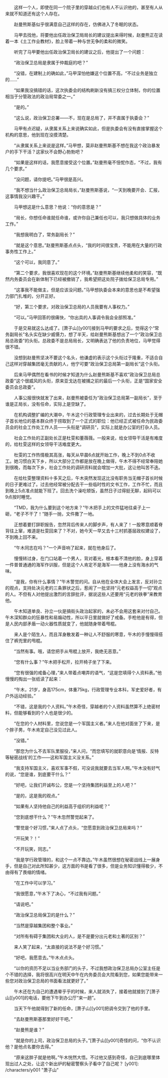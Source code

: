 　　这样一个人，即使在同一个院子里的穿越众们也有人不认识他的，甚至有人从来就不知道还有这个人存在。

　　赵曼熊斯基似乎很满意自己这样的存在，仿佛进入了冬眠的状态。

　　马甲去找他，将要他出任政治保卫局局长的建议提出来得时候，赵曼熊正在读着一本《土工作业教材》，脸上带着一种与世无争的柔和的微笑。

　　听完了马甲要他出任政治保卫局长的建议之后，他提出了一个问题：

　　“政治保卫总局是隶属于仲裁庭的吧？”

　　“没错，在建制上的确如此，”马甲深怕他嫌这个位置不高，“不过业务是独立的……”

　　“如果我没搞错的话，这次执委会的结构刷新没有搞三权分立体制，你的位置相当于分管政法的政治局常委之一。”

　　“是的。”

　　“这么说，政治保卫总署——不，现在是总局了，并不直属于执委会？”

　　马甲有点迟疑，从隶属关系上来说确实如此，但是执委会有没有直接掌握这个机构的意思，他到现在没摸清楚。

　　“从隶属关系上来说是这样。”马甲想，莫非赵曼熊斯基不想在我这个政治暴发户的手下干活？这家伙不会野心勃勃吧？

　　“如果是这样的话，我愿意接受这个位置。”赵曼熊毫不忸怩作态，“不过，我有几个要求。”

　　“没问题，请你提吧。”马甲很是高兴。

　　“我不想当什么政治保卫总局局长，”赵曼熊斯基说，“一天到晚要开会、汇报，这事情我没兴趣干。”

　　马甲想这是什么意思？他说：“你的意思是？”

　　“局长，你想任命谁就任命谁，或许你自己兼任也可以，我只想做具体的业务工作。”

　　“我想我明白了，常务副局长？”

　　“就是这个意思。”赵曼熊斯基点点头，“我的时间很宝贵，不能用在大量的行政事务性工作上。”

　　“这个可以，我同意了。”

　　“第二个要求，我很喜欢现在的这个环境。”赵曼熊斯基继续他柔和的笑容，“既然内务委员会在新体制下已经被撤销了，我希望把这处院子拨给保卫总局专用。”

　　“这事我不能做主，但是应该没问题。”马甲想执委会本来的意思也是不希望强力部门扎堆的，分开正好。

　　“好，第三个要求，对政治保卫总局的人员我要有人事权力。”

　　“可以。”马甲回答的很痛快，“你出具的人事调令我会全部照准。”

　　于是交易就这么达成了。[萧子山][y001]接到马甲的要求之后，觉得这个“常务副局长”名头实在缺少威慑力，想了半天，给赵曼熊斯基想出了一个“政治保卫总局总政委”的头衔。总政委不是总局局长，又明确表达了他的负责地位，马甲觉得很不错。

　　没想到赵曼熊坚决不要这个名头，他谦虚的表示这个头衔过于隆重，不适合自己这样对穿越集团毫无贡献的人，他宁可要“政治保卫总局第一副局长”这个头衔。

　　后来马甲偶然在看书的时候才知道为什么赵曼熊斯基不喜欢“政治保卫总局总政委”这个很威风的头衔，原来亚戈达在被捕之前的最后一个头衔，正是“国家安全委员会总政委”。

　　人事公报很快就发了出来，赵曼熊被委任为“政治保卫总局第一副局长”，至于谁是正局长，没有任命，实际上是空缺了。

　　在机构调整扩编的大潮中，午木这个行政管理专业出来的，过去长期处于无帽子首长地位的基本群众终于捞取到了一个正式的职位：他已经正式被任命为民政委员会的社会工作处工作人员——头衔是“调研员”，实际上就是办公室的打杂人员。

　　社会工作处的正副处长正是杜雯和董薇薇。一般来说，给女领导干活是有难度的，给杜雯这样的女领导干活难度更大。

　　杜雯的工作热情极其高涨，每天从早晨6点就开始工作，晚上不到0点不收工。她习惯白天下乡，所以大部分工作都是放在晚上做得，午木不得不经常奉陪她到很晚，而每次下乡，社会工作处的调研资料就会增加一大批，这让他叫苦不迭。

　　在给杜雯整理资料十多天之后，午木突然发现这比没有职务当无帽子首长时候的日子更难过了。过去他经常被分配去干一些临时性的文书工作，工作不忙，而且到晚上5点准点就能下班了。回去洗个澡吃顿饭，虽然日子过得挺无聊，起码可以9点按时睡觉。

　　“TMD，我为什么要到这个地方来？”午木把手上的文件猛地往桌子上一砸，“老子不干了！”随手一抛，文件撒了一地。

　　正想着要打辞职报告，忽然背后传来人的脚步声，有人来了！一股寒意顺着脊背往上窜，难道是杜雯回来了？不对，她今天一早又去十三村抓基层政权建设了，不到晚上回不来。

　　“午木同志在吗？”一个声音响了起来，就在他身后了。

　　慢慢转过身，在门口站着一个男人，背对着光，根本看不清他的脸，身上穿着一件普普通通的海军作训服，但是这个人肯定不是海军——他身上没有海水的气味。

　　“是我，你有什么事情？”午木警觉的问。自从他在全体大会上发言，反对孙立的观点，支持处决元老的三条罪状之后，惹闹了一批坚持“元老权益高于一切”观点的人。不但有人对他提出激烈的言辞批评，据说这些人还要用“元老的铁拳”来教育他。

　　午木知道单良、孙立一伙是搞街头政治起家的，未必不会用这套来对付自己。午木深知群众的狂暴性和易煽动性，所以平日里就做好了戒备。手枪他是有得，但是人民内部矛盾一动火器性质就变了，他就随身带着甩棍。

　　来人是个陌生人，而且浑身散发着一种让人不舒服的寒意，午木的手慢慢得搭住了裤兜里的甩棍。

　　“当然有事。哦，请您把手从甩棍上放开，我绝无恶意。”

　　“您有什么事？”午木把手松开，拉开椅子坐了下来。

　　“您有很强的戒备心理，”来人带着点嘲弄的语气，“这是您填得个人资料表。”他慢慢的掏出一张纸读了起来：

　　“午木，21岁，身高175cm，体重75kg，行政管理专业本科，军史爱好者，有户外运动经验。”

　　“不错，这是我的个人资料。”午木奇怪，穿越者的个人资料虽然算不上绝密材料，但能够看到的个人也是很少的。

　　“在您的个人材料里，您说您是一个军国主义者。”来人在他对面坐了下来，是个胖子男，午木肯定自己没见过此人。

　　“没错。”

　　“那您为什么不去军队里服役，”来人问，“而您填写的就职意向是‘情报、反特等秘密战线’的工作——这和军国主义没关系。”

　　“我支持军国主义，喜欢军事不假，可没说我就要去当军人啊。”午木没有好气的说，“您是谁，到底要干什么？”

　　“好吧，让我们开诚布公，您是一个坚持集团利益至上的人吧？”

　　“是的，这是我的观点。”

　　“如果有人坚持他自己的利益高于组织的利益呢？”

　　“您到底想干什么？”午木忽然警觉起来了。

　　“警觉是个好习惯，”来人点了点头，“您愿意到政治保卫总局来吗？”

　　“开玩笑？！”

　　“不开玩笑，同志。”

　　“我是学行政管理的，和这个一点不靠边。”午木虽然很想在秘密战线上一展身手，但是自己对此所知甚少，这方面的书是看了很多，但是业务知识懂得极少，不由得有了畏缩的情绪。

　　“在工作中可以学习。”

　　“我很愿意，”午木下了决心，“不过我有问题。”

　　“请说吧。”

　　“政治保卫总局保卫的是什么？”

　　“当然是穿越集团和整个事业。”

　　“对所有有碍于集团和大业的人，是不是要分出元老和土著的区别？”

　　来人笑了起来，“太直接的说法不是个好习惯。”

　　“好吧，我愿意去。”午木点点头。

　　“以你的资历不足以当业务部门的头子，不过我想政治保卫总局办公室主任是个不错的选择，我将很高兴在明天中午在内务委员会大院看到您，如果您能带来一些您对政治保卫总局的书面看法就更好了。”

　　午木还在为自己的遭遇晕乎乎的时候，来人就消失了，接着他就接到了[萧子山][y001]的电话，要他下午到办公厅“来一趟”。

　　当天下午他就得到了新的任命，[萧子山][y001]把调令交到了他的手里。

　　“去赵曼熊斯基那里好好干吧。”

　　“赵曼熊是谁？”

　　“就是你的上司，政治保卫总局的头子。”[萧子山][y001]奇怪的问，“你不认识他？是他点名要你去得。”

　　“原来这胖子就是他啊。”午木恍然大悟。不过他又感到奇怪，自己到底哪里体现出过人之处，让这个新出炉的秘密警察头子看中了自己呢？
[y001]: /characters/y001 "萧子山"

